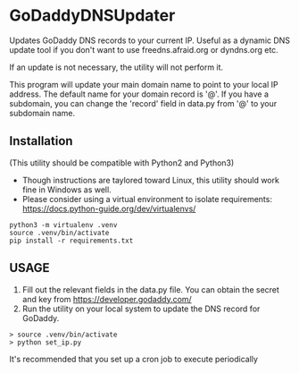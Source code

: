 # GoDaddyDNSUpdater
Updates GoDaddy DNS records to your current IP.  Useful as a dynamic DNS update tool if you don't want to use
freedns.afraid.org or dyndns.org etc.

If an update is not necessary, the utility will not perform it.

This program will update your main domain name to point to your local IP address.
The default name for your domain record is '@'.
If you have a subdomain, you can change the 'record' field in data.py from '@' to your subdomain name.

## Installation
(This utility should be compatible with Python2 and Python3)
* Though instructions are taylored toward Linux, this utility should work fine in Windows as well.
* Please consider using a virtual environment to isolate requirements: https://docs.python-guide.org/dev/virtualenvs/

```
python3 -m virtualenv .venv
source .venv/bin/activate
pip install -r requirements.txt
```

## USAGE
1) Fill out the relevant fields in the data.py file.  You can obtain the secret and key from
   https://developer.godaddy.com/
2) Run the utility on your local system to update the DNS record for GoDaddy.
  ```
  > source .venv/bin/activate
  > python set_ip.py
  ```
   
It's recommended that you set up a cron job to execute periodically
